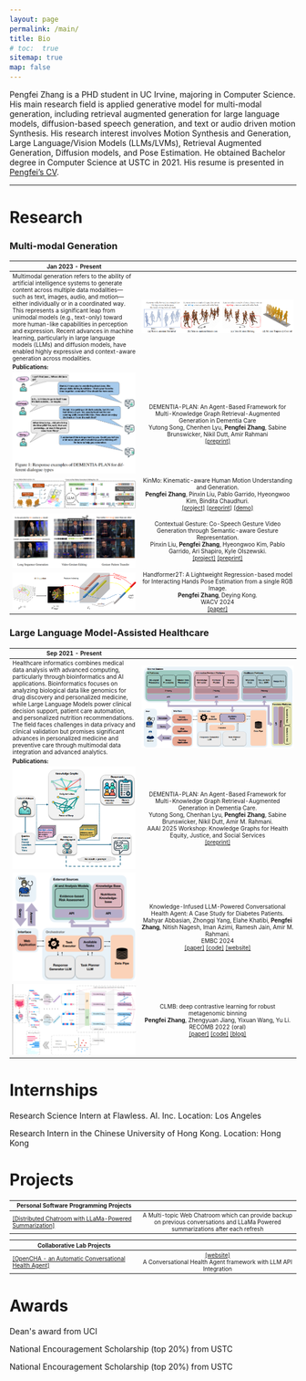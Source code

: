 ```yaml
---
layout: page
permalink: /main/
title: Bio
# toc:  true
sitemap: true
map: false
---
```


Pengfei Zhang is a PHD student in UC Irvine, majoring in Computer Science. His main research field is applied generative model for multi-modal generation, including retrieval augmented generation for large language models, diffusion-based speech generation, and text or audio driven motion Synthesis. His research interest involves Motion Synthesis and Generation, Large Language/Vision Models (LLMs/LVMs), Retrieval Augmented Generation, Diffusion models, and Pose Estimation. He obtained Bachelor degree in Computer Science at USTC in 2021. His resume is presented in [Pengfei’s CV](files/PengfeiZhang_resume.pdf).

---

<!-- #### NEWS 

06/2024: Start a position at Flawless. Inc!

10/2023: One paper is accepted by WACV 2024! -->
<!-- 
10/2023: Switched to the new lab with research on artificial intelligence, computer vision, and large language model for healthcare!

05/2022: One paper is accepted by RECOMB 2023 for oral presentation! -->


<!-- ##### Website Introduction

My scientific experiences are recorded in [research](https://zpf0117b.github.io/PengfeiZhang.github.io/research/) and [publications](https://zpf0117b.github.io/PengfeiZhang.github.io/publications/).  -->


<!-- <embed src="http://files2.17173.com/__flash/2011/10/21/honehone_clock_tr.swf"> -->

<style scoped>
table {
  font-size: 10px;
}
</style>

<style>
table th:first-of-type {
    width: 45%;
}
table th:nth-of-type(2) {
    width: 55%;
}
/* table th:nth-of-type(3) {
    width: 50%;
}
table th:nth-of-type(4) {
    width: 30%;
} */
</style>

# Research

### Multi-modal Generation

| Jan 2023 - Present       | &nbsp;         |
| ---- |:---------------:|
| Multimodal generation refers to the ability of artificial intelligence systems to generate content across multiple data modalities—such as text, images, audio, and motion—either individually or in a coordinated way. This represents a significant leap from unimodal models (e.g., text-only) toward more human-like capabilities in perception and expression. Recent advances in machine learning, particularly in large language models (LLMs) and diffusion models, have enabled highly expressive and context-aware generation across modalities. | ![C4](pubimages/C4.png) | 
| **Publications:**        | &nbsp;         |
| ![C5](pubimages/C5.jpg) | DEMENTIA-PLAN: An Agent-Based Framework for Multi-Knowledge Graph Retrieval-Augmented Generation in Dementia Care <br> Yutong Song, Chenhen Lyu, **Pengfei Zhang**, Sabine Brunswicker, Nikil Dutt, Amir Rahmani<br> [\[preprint\]](https://arxiv.org/abs/2503.20950) |
| ![C4.3](pubimages/C4.3.png) | KinMo: Kinematic-aware Human Motion Understanding and Generation.<br> **Pengfei Zhang**, Pinxin Liu, Pablo Garrido, Hyeongwoo Kim, Bindita Chaudhuri.<br> [\[project\]](https://andypinxinliu.github.io/KinMo/) [\[preprint\]](https://arxiv.org/abs/2411.15472) [\[demo\]](https://andypinxinliu.github.io/KinMo/static/videos/KinMo-Demo.mp4) |
| ![C3](pubimages/C3.png) |  Contextual Gesture: Co-Speech Gesture Video Generation through Semantic-aware Gesture Representation.<br> Pinxin Liu, **Pengfei Zhang**, Hyeongwoo Kim, Pablo Garrido, Ari Shapiro, Kyle Olszewski.<br> [\[project\]](https://andypinxinliu.github.io/Contextual-Gesture/) [\[preprint\]](https://arxiv.org/abs/2502.07239)  |
| ![C2](pubimages/C2.jpg) |  Handformer2T: A Lightweight Regression-based model for Interacting Hands Pose Estimation from a single RGB Image.<br> **Pengfei Zhang**, Deying Kong. <br> WACV 2024 <br> [\[paper\]](https://openaccess.thecvf.com/content/WACV2024/html/Zhang_Handformer2T_A_Lightweight_Regression-Based_Model_for_Interacting_Hands_Pose_Estimation_WACV_2024_paper.html) |



### Large Language Model-Assisted Healthcare

| Sep 2021 - Present       | &nbsp;         |
| ---- |:---------------:|
| Healthcare informatics combines medical data analysis with advanced computing, particularly through bioinformatics and AI applications. Bioinformatics focuses on analyzing biological data like genomics for drug discovery and personalized medicine, while Large Language Models power clinical decision support, patient care automation, and personalized nutrition recommendations. The field faces challenges in data privacy and clinical validation but promises significant advances in personalized medicine and preventive care through multimodal data integration and advanced analytics. | ![R2](pubimages/R2.jpg) |
| **Publications:**        | &nbsp; |
| ![A.C2](pubimages/A.C2.png) |  DEMENTIA-PLAN: An Agent-Based Framework for Multi-Knowledge Graph Retrieval-Augmented Generation in Dementia Care.<br> Yutong Song, Chenhan Lyu, **Pengfei Zhang**, Sabine Brunswicker, Nikil Dutt, Amir M. Rahmani.<br> AAAI 2025 Workshop: Knowledge Graphs for Health Equity, Justice, and Social Services <br>[\[preprint\]](https://openreview.net/pdf?id=m7KkNKMDVp) |
| ![A.C1](pubimages/A.C1.png) | Knowledge-Infused LLM-Powered Conversational Health Agent: A Case Study for Diabetes Patients.<br> Mahyar Abbasian, Zhongqi Yang, Elahe Khatibi, **Pengfei Zhang**, Nitish Nagesh, Iman Azimi, Ramesh Jain, Amir M. Rahmani.<br> EMBC 2024 <br> [\[paper\]](https://arxiv.org/abs/2402.10153) [\[code\]](https://github.com/Institute4FutureHealth/CHA) [\[website\]](https://www.opencha.com/) |
| ![C1](pubimages/C1.jpg) | CLMB: deep contrastive learning for robust metagenomic binning<br>**Pengfei Zhang**, Zhengyuan Jiang, Yixuan Wang, Yu Li.<br>RECOMB 2022 (oral)<br>[\[paper\]](https://doi.org/10.1101/2021.11.15.468566) [\[code\]](https://github.com/zpf0117b/CLMB/) [\[blog\]](https://zpf0117b2.github.io/feifei.github.io/2022/01/20/contrastive-learning-for-robust-metagenome-binning/)     |

# Internships

Research Science Intern at Flawless. AI. Inc. Location: Los Angeles

Research Intern in the Chinese University of Hong Kong. Location: Hong Kong

# Projects

| Personal Software Programming Projects  | &nbsp;         |
| ---- |:---------------:|
| [\[Distributed Chatroom with LLaMa-Powered Summarization\]](https://github.com/zpf0117b/Distributed-Chatroom-with-LLaMa-Powered-Summarization)  |  A Multi-topic Web Chatroom which can provide backup on previous conversations and LLaMa Powered summarizations after each refresh |

| Collaborative Lab Projects | &nbsp;         |
| ---- |:---------------:|
| [\[OpenCHA - an Automatic Conversational Health Agent\]](https://github.com/Institute4FutureHealth/CHA)  |  [\[website\]](https://www.opencha.com/) <br> A Conversational Health Agent framework with LLM API Integration |

# Awards

Dean's award from UCI

National Encouragement Scholarship (top 20%) from USTC

National Encouragement Scholarship (top 20%) from USTC
